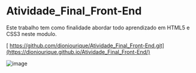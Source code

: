 # Atividade_Final_Front-End

Este trabalho tem como finalidade abordar todo aprendizado em HTML5 e CSS3 neste modulo.

[
https://github.com/dioniourique/Atividade_Final_Front-End.git](https://dioniourique.github.io/Atividade_Final_Front-End/)


![image](https://github.com/dioniourique/Atividade_Final_Front-End/assets/145874850/65a5fc96-b190-4a8f-ac10-dc076abc7b7e)
